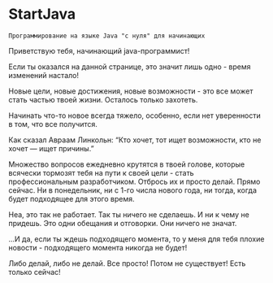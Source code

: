 # StartJava
    Программирование на языке Java "с нуля" для начинающих

Приветствую тебя, начинающий java-программист!

Если ты оказался на данной странице, это значит лишь одно - время изменений настало!

Новые цели, новые достижения, новые возможности - это все может стать частью твоей жизни. Осталось только захотеть.

Начинать что-то новое всегда тяжело, особенно, если нет уверенности в том, что все получится.

Как сказал Авраам Линкольн: “Кто хочет, тот ищет возможности, кто не хочет — ищет причины.”

Множество вопросов ежедневно крутятся в твоей голове, которые всячески тормозят тебя на пути к своей цели - стать профессиональным разработчиком. Отбрось их и просто делай. Прямо сейчас. Ни в понедельник, ни с 1-го числа нового года, ни тогда, когда будет подходящее для этого время.

Неа, это так не работает. Так ты ничего не сделаешь. И ни к чему не придешь. Это одни обещания и отговорки. Они ничего не значат.

...И да, если ты ждешь подходящего момента, то у меня для тебя плохие новости - подходящего момента никогда не будет!

Либо делай, либо не делай. Все просто! Потом не существует! Есть только сейчас!

